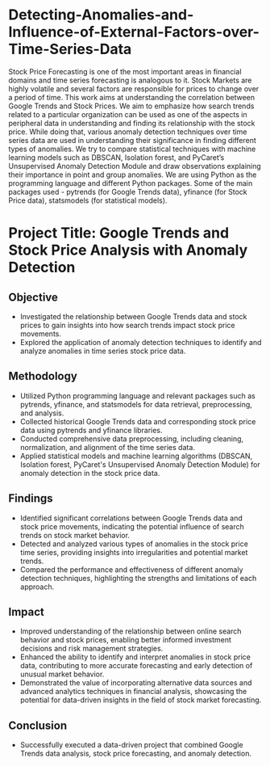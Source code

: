 # Detecting-Anomalies-and-Influence-of-External-Factors-over-Time-Series-Data

Stock Price Forecasting is one of the most important areas in financial domains and time series forecasting is analogous to it. Stock Markets are highly volatile and several factors are responsible for prices to change over a period of time. This work aims at understanding the correlation between Google Trends and Stock Prices. We aim to emphasize how search trends related to a particular organization can be used as one of the aspects in peripheral data in understanding and finding its relationship with the stock price. While doing that, various anomaly detection techniques over time series data are used in understanding their significance in finding different types of anomalies. We try to compare statistical techniques with machine learning models such as DBSCAN, Isolation forest, and PyCaret’s Unsupervised Anomaly Detection Module and draw observations explaining their importance in point and group anomalies.
We are using Python as the programming language and different Python packages. Some of the main packages used - pytrends (for Google Trends data), yfinance (for Stock Price data), statsmodels (for statistical models).

# Project Title: Google Trends and Stock Price Analysis with Anomaly Detection

## Objective

- Investigated the relationship between Google Trends data and stock prices to gain insights into how search trends impact stock price movements.
- Explored the application of anomaly detection techniques to identify and analyze anomalies in time series stock price data.

## Methodology

- Utilized Python programming language and relevant packages such as pytrends, yfinance, and statsmodels for data retrieval, preprocessing, and analysis.
- Collected historical Google Trends data and corresponding stock price data using pytrends and yfinance libraries.
- Conducted comprehensive data preprocessing, including cleaning, normalization, and alignment of the time series data.
- Applied statistical models and machine learning algorithms (DBSCAN, Isolation forest, PyCaret's Unsupervised Anomaly Detection Module) for anomaly detection in the stock price data.

## Findings

- Identified significant correlations between Google Trends data and stock price movements, indicating the potential influence of search trends on stock market behavior.
- Detected and analyzed various types of anomalies in the stock price time series, providing insights into irregularities and potential market trends.
- Compared the performance and effectiveness of different anomaly detection techniques, highlighting the strengths and limitations of each approach.

## Impact

- Improved understanding of the relationship between online search behavior and stock prices, enabling better informed investment decisions and risk management strategies.
- Enhanced the ability to identify and interpret anomalies in stock price data, contributing to more accurate forecasting and early detection of unusual market behavior.
- Demonstrated the value of incorporating alternative data sources and advanced analytics techniques in financial analysis, showcasing the potential for data-driven insights in the field of stock market forecasting.

## Conclusion

- Successfully executed a data-driven project that combined Google Trends data analysis, stock price forecasting, and anomaly detection.

